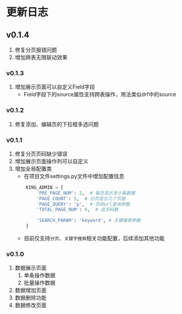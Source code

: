 # 更新日志

## v0.1.4
1. 修复分页报错问题
2. 增加跨表无限联动效果

### v0.1.3
1. 增加展示页面可以自定义Field字段
    - Field字段下的source属性支持跨表操作，用法类似drf中的source

### v0.1.2
1. 修复添加、编辑页的下拉框多选问题

### v0.1.1
1. 修复分页页码缺少错误
2. 增加展示页面操作列可以自定义
3. 增加全局配置类
    - 在项目文件settings.py文件中增加配置信息
    ```python
        KING_ADMIN = {
            'PRE_PAGE_NUM': 2,  # 每页显示多少条数据
            'PAGE_COUNT': 5,  # 分页显示几个页面
            'PAGE_QUERY': 'p',  # 页码url查询参数
            'TOTAL_PAGE_NUM': 6,  # 总页码数
   
            'SEARCH_PARAM': 'keyword', # 关键搜索参数
        }
   ```
   - 目前仅支持`分页`、`关键字搜索`相关功能配置，后续添加其他功能

### v0.1.0
1. 数据展示页面
    1. 单条操作数据
    2. 批量操作数据
2. 数据增加页面
3. 数据删除功能
4. 数据修改页面
